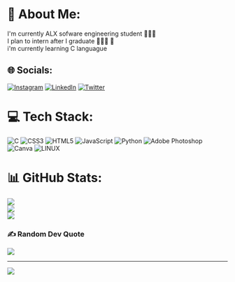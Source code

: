 # 💫 About Me:
I'm currently ALX sofware engineering student  👨🏻‍💻 <br>I plan to intern after I graduate 👨🏻‍🎓 🎯 <br>i'm currently learning C languague 


## 🌐 Socials:
[![Instagram](https://img.shields.io/badge/Instagram-%23E4405F.svg?logo=Instagram&logoColor=white)](https://instagram.com/omarbousfer) [![LinkedIn](https://img.shields.io/badge/LinkedIn-%230077B5.svg?logo=linkedin&logoColor=white)](https://linkedin.com/in/omarbousfer) [![Twitter](https://img.shields.io/badge/Twitter-%231DA1F2.svg?logo=Twitter&logoColor=white)](https://twitter.com/OmarBousfer) 

# 💻 Tech Stack:
![C](https://img.shields.io/badge/c-%2300599C.svg?style=for-the-badge&logo=c&logoColor=white) ![CSS3](https://img.shields.io/badge/css3-%231572B6.svg?style=for-the-badge&logo=css3&logoColor=white) ![HTML5](https://img.shields.io/badge/html5-%23E34F26.svg?style=for-the-badge&logo=html5&logoColor=white) ![JavaScript](https://img.shields.io/badge/javascript-%23323330.svg?style=for-the-badge&logo=javascript&logoColor=%23F7DF1E) ![Python](https://img.shields.io/badge/python-3670A0?style=for-the-badge&logo=python&logoColor=ffdd54) ![Adobe Photoshop](https://img.shields.io/badge/adobephotoshop-%2331A8FF.svg?style=for-the-badge&logo=adobephotoshop&logoColor=white) ![Canva](https://img.shields.io/badge/Canva-%2300C4CC.svg?style=for-the-badge&logo=Canva&logoColor=white) ![LINUX](https://img.shields.io/badge/Linux-FCC624?style=for-the-badge&logo=linux&logoColor=black)
# 📊 GitHub Stats:
![](https://github-readme-stats.vercel.app/api?username=Omarbousfer&theme=radical&hide_border=false&include_all_commits=false&count_private=false)<br/>
![](https://github-readme-streak-stats.herokuapp.com/?user=Omarbousfer&theme=radical&hide_border=false)<br/>
![](https://github-readme-stats.vercel.app/api/top-langs/?username=Omarbousfer&theme=radical&hide_border=false&include_all_commits=false&count_private=false&layout=compact)

### ✍️ Random Dev Quote
![](https://quotes-github-readme.vercel.app/api?type=horizontal&theme=radical)

---
[![](https://visitcount.itsvg.in/api?id=Omarbousfer&icon=0&color=0)](https://visitcount.itsvg.in)

<!-- Proudly created with GPRM ( https://gprm.itsvg.in ) -->
